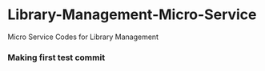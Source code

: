 # Library-Management-Micro-Service
Micro Service Codes for Library Management


### Making first test commit